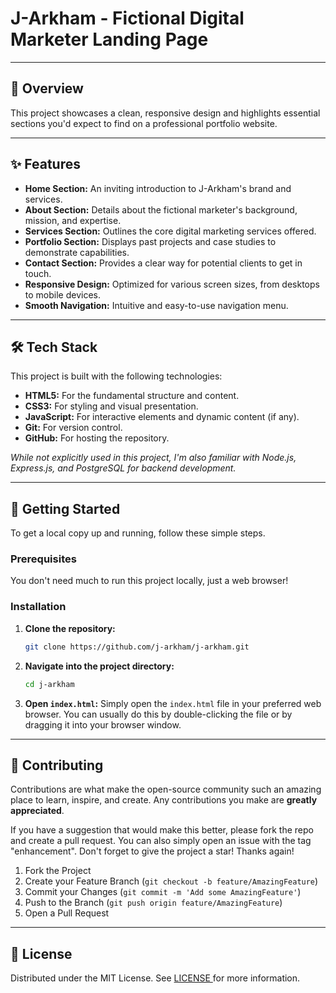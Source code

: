 # J-Arkham - Fictional Digital Marketer Landing Page

---

## 🚀 Overview
This project showcases a clean, responsive design and highlights essential sections you'd expect to find on a professional portfolio website.

---

## ✨ Features

* **Home Section:** An inviting introduction to J-Arkham's brand and services.
* **About Section:** Details about the fictional marketer's background, mission, and expertise.
* **Services Section:** Outlines the core digital marketing services offered.
* **Portfolio Section:** Displays past projects and case studies to demonstrate capabilities.
* **Contact Section:** Provides a clear way for potential clients to get in touch.
* **Responsive Design:** Optimized for various screen sizes, from desktops to mobile devices.
* **Smooth Navigation:** Intuitive and easy-to-use navigation menu.

---

## 🛠️ Tech Stack

This project is built with the following technologies:

* **HTML5:** For the fundamental structure and content.
* **CSS3:** For styling and visual presentation.
* **JavaScript:** For interactive elements and dynamic content (if any).
* **Git:** For version control.
* **GitHub:** For hosting the repository.

*While not explicitly used in this project, I'm also familiar with Node.js, Express.js, and PostgreSQL for backend development.*

---

## 🏃 Getting Started

To get a local copy up and running, follow these simple steps.

### Prerequisites

You don't need much to run this project locally, just a web browser!

### Installation

1.  **Clone the repository:**
    ```bash
    git clone https://github.com/j-arkham/j-arkham.git
    ```

2.  **Navigate into the project directory:**
    ```bash
    cd j-arkham
    ```

3.  **Open `index.html`:**
    Simply open the `index.html` file in your preferred web browser. You can usually do this by double-clicking the file or by dragging it into your browser window.

---

## 🤝 Contributing

Contributions are what make the open-source community such an amazing place to learn, inspire, and create. Any contributions you make are **greatly appreciated**.

If you have a suggestion that would make this better, please fork the repo and create a pull request. You can also simply open an issue with the tag "enhancement".
Don't forget to give the project a star! Thanks again!

1.  Fork the Project
2.  Create your Feature Branch (`git checkout -b feature/AmazingFeature`)
3.  Commit your Changes (`git commit -m 'Add some AmazingFeature'`)
4.  Push to the Branch (`git push origin feature/AmazingFeature`)
5.  Open a Pull Request

---

## 📄 License

<p> Distributed under the MIT License. See <a href='./LICENSE'>LICENSE </a> for more information.</p>
